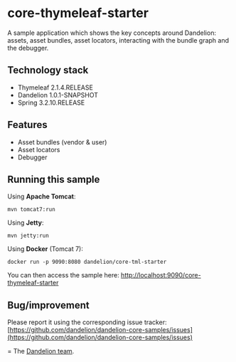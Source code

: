 core-thymeleaf-starter
=================================================================

A sample application which shows the key concepts around Dandelion: assets, asset bundles, asset locators, interacting with the bundle graph and the debugger.

## Technology stack

 - Thymeleaf 2.1.4.RELEASE
 - Dandelion 1.0.1-SNAPSHOT
 - Spring 3.2.10.RELEASE

## Features
		
 - Asset bundles (vendor & user)
 - Asset locators
 - Debugger

## Running this sample

Using __Apache Tomcat__:

    mvn tomcat7:run

Using __Jetty__:

    mvn jetty:run

Using __Docker__ (Tomcat 7):

    docker run -p 9090:8080 dandelion/core-tml-starter

You can then access the sample here: [http://localhost:9090/core-thymeleaf-starter](http://localhost:9090/core-thymeleaf-starter)

## Bug/improvement

Please report it using the corresponding issue tracker: [https://github.com/dandelion/dandelion-core-samples/issues](https://github.com/dandelion/dandelion-core-samples/issues)

=
The [Dandelion team](http://dandelion.github.io/team/).